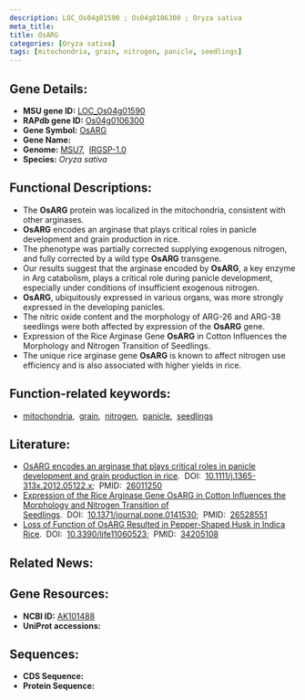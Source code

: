 ```yaml
---
description: LOC_Os04g01590 ; Os04g0106300 ; Oryza sativa
meta_title:
title: OsARG
categories: [Oryza sativa]
tags: [mitochondria, grain, nitrogen, panicle, seedlings]
---
```


## Gene Details:
- **MSU gene ID:** [LOC_Os04g01590](http://rice.uga.edu/cgi-bin/ORF_infopage.cgi?orf=LOC_Os04g01590)  
- **RAPdb gene ID:** [Os04g0106300](https://rapdb.dna.affrc.go.jp/locus/?name=Os04g0106300)  
- **Gene Symbol:** <u>OsARG</u>
- **Gene Name:**
- **Genome:**  [MSU7](http://rice.uga.edu/),&nbsp;&nbsp;[IRGSP-1.0](https://rapdb.dna.affrc.go.jp/download/irgsp1.html)
- **Species:** *Oryza sativa*

## Functional Descriptions:
   - The **OsARG** protein was localized in the mitochondria, consistent with other arginases.
   - **OsARG** encodes an arginase that plays critical roles in panicle development and grain production in rice.
   - The phenotype was partially corrected supplying exogenous nitrogen, and fully corrected by a wild type **OsARG** transgene.
   - Our results suggest that the arginase encoded by **OsARG**, a key enzyme in Arg catabolism, plays a critical role during panicle development, especially under conditions of insufficient exogenous nitrogen.
   - **OsARG**, ubiquitously expressed in various organs, was more strongly expressed in the developing panicles.
   - The nitric oxide content and the morphology of ARG-26 and ARG-38 seedlings were both affected by expression of the **OsARG** gene.
   - Expression of the Rice Arginase Gene **OsARG** in Cotton Influences the Morphology and Nitrogen Transition of Seedlings.
   - The unique rice arginase gene **OsARG** is known to affect nitrogen use efficiency and is also associated with higher yields in rice.

## Function-related keywords:
   - [mitochondria](/tags/mitochondria/),&nbsp;&nbsp;[grain](/tags/grain/),&nbsp;&nbsp;[nitrogen](/tags/nitrogen/),&nbsp;&nbsp;[panicle](/tags/panicle/),&nbsp;&nbsp;[seedlings](/tags/seedlings/)

## Literature:
   - [OsARG encodes an arginase that plays critical roles in panicle development and grain production in rice](https://www.doi.org/10.1111/j.1365-313x.2012.05122.x).&nbsp;&nbsp;DOI:&nbsp;&nbsp;[10.1111/j.1365-313x.2012.05122.x](https://www.doi.org/10.1111/j.1365-313x.2012.05122.x);&nbsp;&nbsp;PMID:&nbsp;&nbsp;[26011250](https://pubmed.ncbi.nlm.nih.gov/26011250/)
   - [Expression of the Rice Arginase Gene OsARG in Cotton Influences the Morphology and Nitrogen Transition of Seedlings](https://www.doi.org/10.1371/journal.pone.0141530).&nbsp;&nbsp;DOI:&nbsp;&nbsp;[10.1371/journal.pone.0141530](https://www.doi.org/10.1371/journal.pone.0141530);&nbsp;&nbsp;PMID:&nbsp;&nbsp;[26528551](https://pubmed.ncbi.nlm.nih.gov/26528551/)
   - [Loss of Function of OsARG Resulted in Pepper-Shaped Husk in Indica Rice](https://www.doi.org/10.3390/life11060523).&nbsp;&nbsp;DOI:&nbsp;&nbsp;[10.3390/life11060523](https://www.doi.org/10.3390/life11060523);&nbsp;&nbsp;PMID:&nbsp;&nbsp;[34205108](https://pubmed.ncbi.nlm.nih.gov/34205108/)

## Related News:

## Gene Resources:
- **NCBI ID:**  [AK101488](http://www.ncbi.nlm.nih.gov/nuccore/AK101488)
- **UniProt accessions:** [](https://www.uniprot.org/uniprotkb//entry)

## Sequences:
- **CDS Sequence:**
- **Protein Sequence:**
